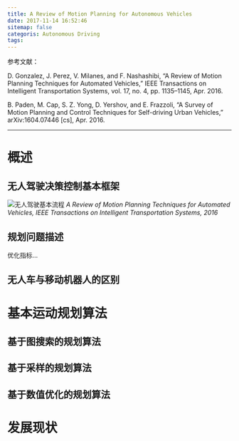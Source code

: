 ```yaml
---
title: A Review of Motion Planning for Autonomous Vehicles
date: 2017-11-14 16:52:46
sitemap: false
categoris: Autonomous Driving
tags:
---
```


参考文献：

D. Gonzalez, J. Perez, V. Milanes, and F. Nashashibi, “A Review of Motion Planning Techniques for Automated Vehicles,” IEEE Transactions on Intelligent Transportation Systems, vol. 17, no. 4, pp. 1135–1145, Apr. 2016.

B. Paden, M. Cap, S. Z. Yong, D. Yershov, and E. Frazzoli, “A Survey of Motion Planning and Control Techniques for Self-driving Urban Vehicles,” arXiv:1604.07446 [cs], Apr. 2016.

---

# 概述
## 无人驾驶决策控制基本框架
![无人驾驶基本流程](framework.png)
*A Review of Motion Planning Techniques for Automated Vehicles, IEEE Transactions on Intelligent Transportation Systems, 2016*

## 规划问题描述
优化指标…

## 无人车与移动机器人的区别

# 基本运动规划算法
## 基于图搜索的规划算法

## 基于采样的规划算法

## 基于数值优化的规划算法

# 发展现状